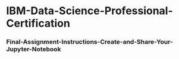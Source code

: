 # IBM-Data-Science-Professional-Certification
### Final-Assignment-Instructions-Create-and-Share-Your-Jupyter-Notebook
